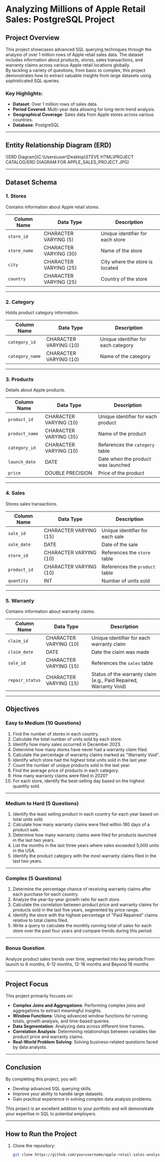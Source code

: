 # Analyzing Millions of Apple Retail Sales: PostgreSQL Project  

## Project Overview  
This project showcases advanced SQL querying techniques through the analysis of over 1 million rows of Apple retail sales data. The dataset includes information about products, stores, sales transactions, and warranty claims across various Apple retail locations globally.  
By tackling a variety of questions, from basic to complex, this project demonstrates how to extract valuable insights from large datasets using sophisticated SQL queries.

### Key Highlights:
- **Dataset**: Over 1 million rows of sales data.
- **Period Covered**: Multi-year data allowing for long-term trend analysis.
- **Geographical Coverage**: Sales data from Apple stores across various countries.
- **Database**: PostgreSQL

---
## Entity Relationship Diagram (ERD)

![ERD Diagram](C:\Users\user\Desktop\STEVE HTML\PROJECT CATALOG/ERD DIAGRAM FOR APPLE_SALES_PROJECT.JPG)

---
## Dataset Schema  

### 1. **Stores**  
Contains information about Apple retail stores.

| Column Name  | Data Type             | Description                           |
|--------------|-----------------------|---------------------------------------|
| `store_id`   | CHARACTER VARYING (5)  | Unique identifier for each store      |
| `store_name` | CHARACTER VARYING (30) | Name of the store                     |
| `city`       | CHARACTER VARYING (25) | City where the store is located       |
| `country`    | CHARACTER VARYING (25) | Country of the store                  |

---

### 2. **Category**  
Holds product category information.

| Column Name  | Data Type             | Description                           |
|--------------|-----------------------|---------------------------------------|
| `category_id`| CHARACTER VARYING (10) | Unique identifier for each category   |
| `category_name`| CHARACTER VARYING (10)| Name of the category                  |

---

### 3. **Products**  
Details about Apple products.

| Column Name  | Data Type             | Description                           |
|--------------|-----------------------|---------------------------------------|
| `product_id` | CHARACTER VARYING (10) | Unique identifier for each product    |
| `product_name`| CHARACTER VARYING (35)| Name of the product                   |
| `category_id`| CHARACTER VARYING (10) | References the `category` table       |
| `launch_date`| DATE                   | Date when the product was launched    |
| `price`      | DOUBLE PRECISION       | Price of the product                  |

---

### 4. **Sales**  
Stores sales transactions.

| Column Name  | Data Type             | Description                           |
|--------------|-----------------------|---------------------------------------|
| `sale_id`    | CHARACTER VARYING (15) | Unique identifier for each sale       |
| `sale_date`  | DATE                   | Date of the sale                      |
| `store_id`   | CHARACTER VARYING (10) | References the `store` table          |
| `product_id` | CHARACTER VARYING (10) | References the `product` table        |
| `quantity`   | INT                    | Number of units sold                  |

---

### 5. **Warranty**  
Contains information about warranty claims.

| Column Name  | Data Type             | Description                           |
|--------------|-----------------------|---------------------------------------|
| `claim_id`   | CHARACTER VARYING (10) | Unique identifier for each warranty claim |
| `claim_date` | DATE                   | Date the claim was made               |
| `sale_id`    | CHARACTER VARYING (15) | References the `sales` table          |
| `repair_status`| CHARACTER VARYING (15)| Status of the warranty claim (e.g., Paid Repaired, Warranty Void) |

---

## Objectives  

### Easy to Medium (10 Questions)  
1. Find the number of stores in each country.  
2. Calculate the total number of units sold by each store.  
3. Identify how many sales occurred in December 2023.  
4. Determine how many stores have never had a warranty claim filed.  
5. Calculate the percentage of warranty claims marked as "Warranty Void".  
6. Identify which store had the highest total units sold in the last year.  
7. Count the number of unique products sold in the last year.  
8. Find the average price of products in each category.  
9. How many warranty claims were filed in 2020?  
10. For each store, identify the best-selling day based on the highest quantity sold.  

---

### Medium to Hard (5 Questions)  
1. Identify the least selling product in each country for each year based on total units sold.  
2. Calculate how many warranty claims were filed within 180 days of a product sale.  
3. Determine how many warranty claims were filed for products launched in the last two years.  
4. List the months in the last three years where sales exceeded 5,000 units in the USA.  
5. Identify the product category with the most warranty claims filed in the last two years.  

---

### Complex (5 Questions)  
1. Determine the percentage chance of receiving warranty claims after each purchase for each country.  
2. Analyze the year-by-year growth ratio for each store.  
3. Calculate the correlation between product price and warranty claims for products sold in the last five years, segmented by price range.  
4. Identify the store with the highest percentage of "Paid Repaired" claims relative to total claims filed.  
5. Write a query to calculate the monthly running total of sales for each store over the past four years and compare trends during this period.  

---

### Bonus Question  
Analyze product sales trends over time, segmented into key periods:From launch to 6 months, 6-12 months, 12-18 months and Beyond 18 months  

---

## Project Focus  
This project primarily focuses on:  
- **Complex Joins and Aggregations**: Performing complex joins and aggregations to extract meaningful insights.  
- **Window Functions**: Using advanced window functions for running totals, growth analysis, and time-based queries.  
- **Data Segmentation**: Analyzing data across different time frames.  
- **Correlation Analysis**: Determining relationships between variables like product price and warranty claims.  
- **Real-World Problem Solving**: Solving business-related questions faced by data analysts.

---

## Conclusion  
By completing this project, you will:  
- Develop advanced SQL querying skills.  
- Improve your ability to handle large datasets.  
- Gain practical experience in solving complex data analysis problems.  

This project is an excellent addition to your portfolio and will demonstrate your expertise in SQL to potential employers.

---

## How to Run the Project  
1. Clone the repository:  
   ```bash
   git clone https://github.com/yourusername/apple-retail-sales-analysis.git
